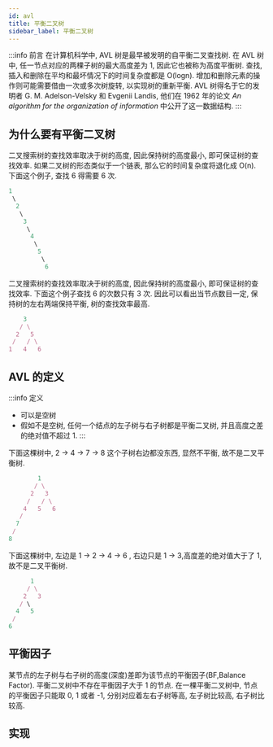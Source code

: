 ```yaml
---
id: avl
title: 平衡二叉树
sidebar_label: 平衡二叉树
---
```


:::info 前言
在计算机科学中, AVL 树是最早被发明的自平衡二叉查找树. 在 AVL 树中, 任一节点对应的两棵子树的最大高度差为 1, 因此它也被称为高度平衡树. 查找, 插入和删除在平均和最坏情况下的时间复杂度都是 O(logn). 增加和删除元素的操作则可能需要借由一次或多次树旋转, 以实现树的重新平衡. AVL 树得名于它的发明者 G. M. Adelson-Velsky 和 Evgenii Landis, 他们在 1962 年的论文 _An algorithm for the organization of information_ 中公开了这一数据结构.
:::

## 为什么要有平衡二叉树

二叉搜索树的查找效率取决于树的高度, 因此保持树的高度最小, 即可保证树的查找效率. 如果二叉树的形态类似于一个链表, 那么它的时间复杂度将退化成 O(n). 下面这个例子, 查找 6 得需要 6 次.

```ts
1
 \
  2
   \
    3
     \
      4
       \
        5
         \
          6
```

二叉搜索树的查找效率取决于树的高度, 因此保持树的高度最小, 即可保证树的查找效率. 下面这个例子查找 6 的次数只有 3 次. 因此可以看出当节点数目一定, 保持树的左右两端保持平衡, 树的查找效率最高.

```ts
    3
   / \
  2   5
 /   / \
1   4   6
```

## AVL 的定义

:::info 定义

- 可以是空树
- 假如不是空树, 任何一个结点的左子树与右子树都是平衡二叉树, 并且高度之差的绝对值不超过 1.
  :::

下面这棵树中, 2 -> 4 -> 7 -> 8 这个子树右边都没东西, 显然不平衡, 故不是二叉平衡树.

```ts
        1
       / \
      2   3
     /   / \
    4   5   6
   /
  7
 /
8
```

下面这棵树中, 左边是 1 -> 2 -> 4 -> 6 , 右边只是 1 -> 3,高度差的绝对值大于了 1, 故不是二叉平衡树.

```ts
      1
     / \
    2   3
   / \
  4   5
 /
6
```

## 平衡因子

某节点的左子树与右子树的高度(深度)差即为该节点的平衡因子(BF,Balance Factor). 平衡二叉树中不存在平衡因子大于 1 的节点. 在一棵平衡二叉树中, 节点的平衡因子只能取 0, 1 或者 -1, 分别对应着左右子树等高, 左子树比较高, 右子树比较高.

## 实现
